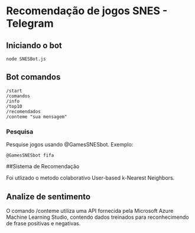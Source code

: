 # Recomendação de jogos SNES - Telegram
 
 ## Iniciando o bot
 
 ```
 node SNESBot.js
 ```

## Bot comandos

```
/start
/comandos
/info
/top10
/recomendados
/conteme "sua mensagem"
```
### Pesquisa

Pesquise jogos usando @GamesSNESbot.
Exemplo:
```
@GamesSNESbot fifa
```

##Sistema de Recomendação

Foi utlizado o metodo colaborativo User-based k-Nearest Neighbors.


## Analize de sentimento

O comando /conteme utiliza uma API fornecida pela Microsoft Azure Machine Learning Studio, contendo dados treinados para reconhecimendo de frase positivas e negativas.

